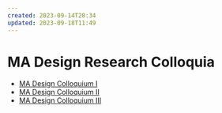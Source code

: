 ```yaml
---
created: 2023-09-14T20:34
updated: 2023-09-18T11:49
---
```

# MA Design Research Colloquia
- [MA Design Colloquium I](output/colloquium/MA%20Design%20Colloquium%20I.md)
- [MA Design Colloquium II](output/colloquium/MA%20Design%20Colloquium%20II.md)
- [MA Design Colloquium III](output/colloquium/MA%20Design%20Colloquium%20III.md)